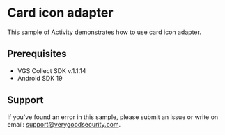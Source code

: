 # Card icon adapter

This sample of Activity demonstrates how to use card icon adapter.

## Prerequisites

- VGS Collect SDK v.1.1.14
- Android SDK 19

## Support

If you've found an error in this sample, please submit an issue or write on email: support@verygoodsecurity.com.